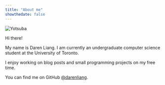 ```yaml
---
title: "About me"
showthedate: false
---
```


![Yotsuba](/img/yotsuba.png)

Hi there!

My name is Daren Liang. I am currently an undergraduate computer science
student at the University of Toronto.

I enjoy working on blog posts and small programming projects on my free time.

You can find me on
GitHub [@darenliang](https://github.com/darenliang "darenliang's GitHub").
